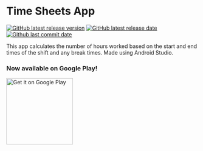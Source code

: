 # Time Sheets App

[![GitHub latest release version](https://img.shields.io/github/release/lyjacky11/TimeSheetsApp.svg?label=Latest&maxAge=600)](https://github.com/lyjacky11/TimeSheetsApp/releases/latest)
[![GitHub latest release date](https://img.shields.io/github/release-date/lyjacky11/TimeSheetsApp.svg?label=Released&maxAge=600)](https://github.com/lyjacky11/TimeSheetsApp/releases/latest)
[![Github last commit date](https://img.shields.io/github/last-commit/lyjacky11/TimeSheetsApp.svg?label=Updated&maxAge=600)](https://github.com/lyjacky11/TimeSheetsApp/commits)  

This app calculates the number of hours worked based on the start and end times of the shift and any break times.
Made using Android Studio.

### Now available on Google Play!

<a href='https://go.lyjacky11.me/timesheet' target="_blank"><img alt='Get it on Google Play' src='https://play.google.com/intl/en_us/badges/images/generic/en_badge_web_generic.png' width="175px"/></a>
